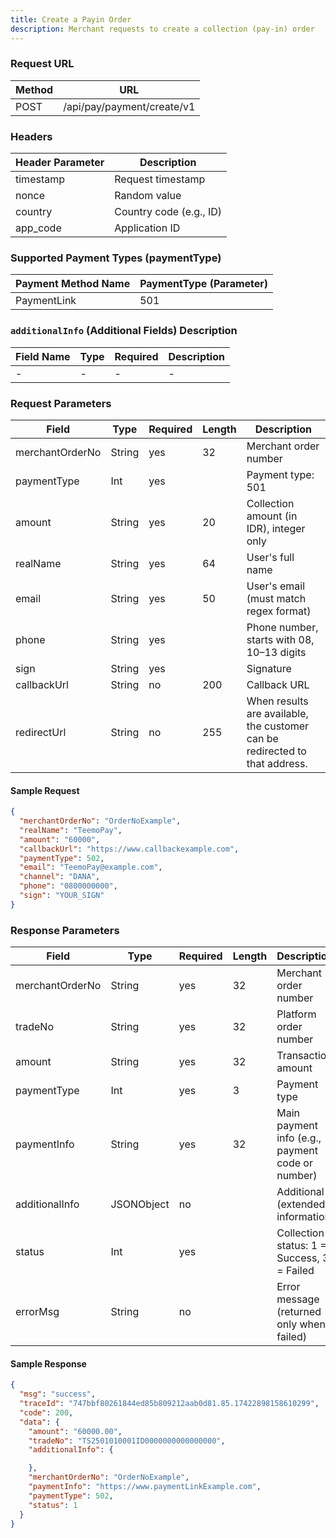 ```yaml
---
title: Create a Payin Order
description: Merchant requests to create a collection (pay-in) order  
---
```


### Request URL

| Method | URL                        |
|--------|----------------------------|
| POST   | /api/pay/payment/create/v1 |

### Headers

| Header Parameter | Description             |
|------------------|-------------------------|
| timestamp        | Request timestamp       |
| nonce            | Random value            |
| country          | Country code (e.g., ID) |
| app_code         | Application ID           |

### Supported Payment Types (paymentType)

| Payment Method Name | PaymentType (Parameter) |
|---------------------|-------------------------|
| PaymentLink         | 501                     |

### `additionalInfo` (Additional Fields) Description

| Field Name | Type | Required | Description |
|------------|------|----------|-------------|
| -          | -    | -        | -           |

### Request Parameters

| Field            | Type   | Required | Length | Description                               |
|------------------|--------|----------|--------|-------------------------------------------|
| merchantOrderNo  | String | yes      | 32     | Merchant order number                     |
| paymentType      | Int    | yes      |        | Payment type: 501                         |
| amount           | String | yes      | 20     | Collection amount (in IDR), integer only  |
| realName         | String | yes      | 64     | User's full name                          |
| email            | String | yes      | 50     | User's email (must match regex format)    |
| phone            | String | yes      |        | Phone number, starts with 08, 10–13 digits|
| sign             | String | yes      |        | Signature                                 |
| callbackUrl      | String | no       | 200    | Callback URL                              |
| redirectUrl      | String | no       | 255    | When results are available, the customer can be redirected to that address.|

#### Sample Request

```json
{
  "merchantOrderNo": "OrderNoExample",
  "realName": "TeemoPay",
  "amount": "60000",
  "callbackUrl": "https://www.callbackexample.com",
  "paymentType": 502,
  "email": "TeemoPay@example.com",
  "channel": "DANA",
  "phone": "0800000000",
  "sign": "YOUR_SIGN"
}
```

### Response Parameters

| Field           | Type       | Required | Length | Description                                      |
| --------------- | ---------- | -------- | ------ | ------------------------------------------------ |
| merchantOrderNo | String     | yes      | 32     | Merchant order number                            |
| tradeNo         | String     | yes      | 32     | Platform order number                            |
| amount          | String     | yes      | 32     | Transaction amount                               |
| paymentType     | Int        | yes      | 3      | Payment type                                     |
| paymentInfo     | String     | yes      | 32     | Main payment info (e.g., payment code or number) |
| additionalInfo  | JSONObject | no       |        | Additional (extended) information                |
| status          | Int        | yes      |        | Collection status: 1 = Success, 3 = Failed       |
| errorMsg        | String     | no       |        | Error message (returned only when failed)        |




#### Sample Response

```json
{
  "msg": "success",
  "traceId": "747bbf80261844ed85b809212aab0d81.85.17422898158610299",
  "code": 200,
  "data": {
    "amount": "60000.00",
    "tradeNo": "TS2501010001ID0000000000000000",
    "additionalInfo": {

    },
    "merchantOrderNo": "OrderNoExample",
    "paymentInfo": "https://www.paymentLinkExample.com",
    "paymentType": 502,
    "status": 1
  }
}

```